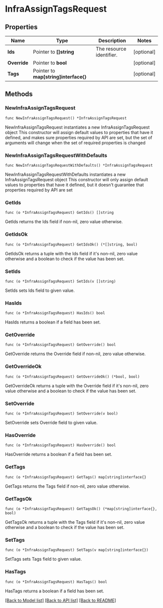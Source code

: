 # InfraAssignTagsRequest

## Properties

Name | Type | Description | Notes
------------ | ------------- | ------------- | -------------
**Ids** | Pointer to **[]string** | The resource identifier. | [optional] 
**Override** | Pointer to **bool** |  | [optional] 
**Tags** | Pointer to **map[string]interface{}** |  | [optional] 

## Methods

### NewInfraAssignTagsRequest

`func NewInfraAssignTagsRequest() *InfraAssignTagsRequest`

NewInfraAssignTagsRequest instantiates a new InfraAssignTagsRequest object
This constructor will assign default values to properties that have it defined,
and makes sure properties required by API are set, but the set of arguments
will change when the set of required properties is changed

### NewInfraAssignTagsRequestWithDefaults

`func NewInfraAssignTagsRequestWithDefaults() *InfraAssignTagsRequest`

NewInfraAssignTagsRequestWithDefaults instantiates a new InfraAssignTagsRequest object
This constructor will only assign default values to properties that have it defined,
but it doesn't guarantee that properties required by API are set

### GetIds

`func (o *InfraAssignTagsRequest) GetIds() []string`

GetIds returns the Ids field if non-nil, zero value otherwise.

### GetIdsOk

`func (o *InfraAssignTagsRequest) GetIdsOk() (*[]string, bool)`

GetIdsOk returns a tuple with the Ids field if it's non-nil, zero value otherwise
and a boolean to check if the value has been set.

### SetIds

`func (o *InfraAssignTagsRequest) SetIds(v []string)`

SetIds sets Ids field to given value.

### HasIds

`func (o *InfraAssignTagsRequest) HasIds() bool`

HasIds returns a boolean if a field has been set.

### GetOverride

`func (o *InfraAssignTagsRequest) GetOverride() bool`

GetOverride returns the Override field if non-nil, zero value otherwise.

### GetOverrideOk

`func (o *InfraAssignTagsRequest) GetOverrideOk() (*bool, bool)`

GetOverrideOk returns a tuple with the Override field if it's non-nil, zero value otherwise
and a boolean to check if the value has been set.

### SetOverride

`func (o *InfraAssignTagsRequest) SetOverride(v bool)`

SetOverride sets Override field to given value.

### HasOverride

`func (o *InfraAssignTagsRequest) HasOverride() bool`

HasOverride returns a boolean if a field has been set.

### GetTags

`func (o *InfraAssignTagsRequest) GetTags() map[string]interface{}`

GetTags returns the Tags field if non-nil, zero value otherwise.

### GetTagsOk

`func (o *InfraAssignTagsRequest) GetTagsOk() (*map[string]interface{}, bool)`

GetTagsOk returns a tuple with the Tags field if it's non-nil, zero value otherwise
and a boolean to check if the value has been set.

### SetTags

`func (o *InfraAssignTagsRequest) SetTags(v map[string]interface{})`

SetTags sets Tags field to given value.

### HasTags

`func (o *InfraAssignTagsRequest) HasTags() bool`

HasTags returns a boolean if a field has been set.


[[Back to Model list]](../README.md#documentation-for-models) [[Back to API list]](../README.md#documentation-for-api-endpoints) [[Back to README]](../README.md)


